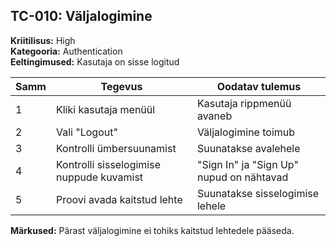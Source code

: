 ## TC-010: Väljalogimine
**Kriitilisus:** High  
**Kategooria:** Authentication  
**Eeltingimused:** Kasutaja on sisse logitud  

| Samm | Tegevus | Oodatav tulemus |
|------|---------|-----------------|
| 1    | Kliki kasutaja menüül | Kasutaja rippmenüü avaneb |
| 2    | Vali "Logout" | Väljalogimine toimub |
| 3    | Kontrolli ümbersuunamist | Suunatakse avalehele |
| 4    | Kontrolli sisselogimise nuppude kuvamist | "Sign In" ja "Sign Up" nupud on nähtavad |
| 5    | Proovi avada kaitstud lehte | Suunatakse sisselogimise lehele |

**Märkused:** Pärast väljalogimine ei tohiks kaitstud lehtedele pääseda.
